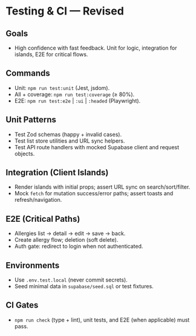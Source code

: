 # Testing & CI — Revised

## Goals
- High confidence with fast feedback. Unit for logic, integration for islands, E2E for critical flows.

## Commands
- Unit: `npm run test:unit` (Jest, jsdom).
- All + coverage: `npm run test:coverage` (≥ 80%).
- E2E: `npm run test:e2e` | `:ui` | `:headed` (Playwright).

## Unit Patterns
- Test Zod schemas (happy + invalid cases).
- Test list store utilities and URL sync helpers.
- Test API route handlers with mocked Supabase client and request objects.

## Integration (Client Islands)
- Render islands with initial props; assert URL sync on search/sort/filter.
- Mock `fetch` for mutation success/error paths; assert toasts and refresh/navigation.

## E2E (Critical Paths)
- Allergies list → detail → edit → save → back.
- Create allergy flow; deletion (soft delete).
- Auth gate: redirect to login when not authenticated.

## Environments
- Use `.env.test.local` (never commit secrets).
- Seed minimal data in `supabase/seed.sql` or test fixtures.

## CI Gates
- `npm run check` (type + lint), unit tests, and E2E (when applicable) must pass.

